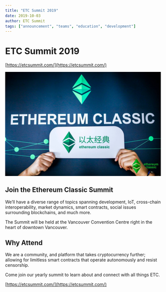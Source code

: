 ```yaml
---
title: "ETC Summit 2019"
date: 2019-10-03
author: ETC Summit
tags: ["announcement", "teams", "education", "development"]
---
```


# ETC Summit 2019

[https://etcsummit.com/](https://etcsummit.com/)

![ETC Summit 2019](./ethereum_classic_banner_wallpaper.jpg)

## Join the Ethereum Classic Summit

We’ll have a diverse range of topics spanning development, IoT, cross-chain interoperability, market dynamics, smart contracts, social issues surrounding blockchains, and much more.

The Summit will be held at the Vancouver Convention Centre right in the heart of downtown Vancouver.

## Why Attend

We are a community, and platform that takes cryptocurrency further; allowing for limitless smart contracts that operate autonomously and resist censorship.

Come join our yearly summit to learn about and connect with all things ETC.

[https://etcsummit.com/](https://etcsummit.com/)
